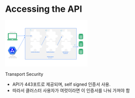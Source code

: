 # Accessing the API

![](/assets/kube_import.png)

Transport Security

* API가 443포트로 제공되며, self signed 인증서 사용.
* 따라서 클러스터 사용자가 여럿이라면 이 인증서를 나눠 가져야 함





